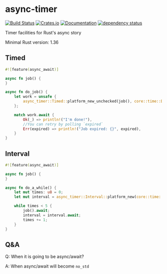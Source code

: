 # async-timer

[![Build Status](https://dev.azure.com/DoumanAsh/async-timer/_apis/build/status/DoumanAsh.async-timer?branchName=master)](https://dev.azure.com/DoumanAsh/async-timer/_build/latest?definitionId=1&branchName=master)
[![Crates.io](https://img.shields.io/crates/v/async-timer.svg)](https://crates.io/crates/async-timer)
[![Documentation](https://docs.rs/async-timer/badge.svg)](https://docs.rs/crate/async-timer/)
[![dependency status](https://deps.rs/crate/async-timer/0.5.1/status.svg)](https://deps.rs/crate/async-timer)

Timer facilities for Rust's async story

Minimal Rust version: 1.36

## Timed

```rust
#![feature(async_await)]

async fn job() {
}

async fn do_job() {
    let work = unsafe {
        async_timer::Timed::platform_new_unchecked(job(), core::time::Duration::from_secs(1))
    };

    match work.await {
        Ok(_) => println!("I'm done!"),
        //You can retry by polling `expired`
        Err(expired) => println!("Job expired: {}", expired),
    }
}
```

## Interval

```rust
#![feature(async_await)]

async fn job() {
}

async fn do_a_while() {
    let mut times: u8 = 0;
    let mut interval = async_timer::Interval::platform_new(core::time::Duration::from_secs(1));

    while times < 5 {
        job().await;
        interval = interval.await;
        times += 1;
    }
}
```

## Q&A

Q: When it is going to be async/await?

A: When async/await will become `no_std`
